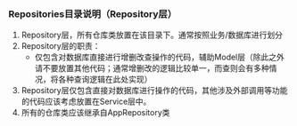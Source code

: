 ### Repositories目录说明（Repository层）
1. Repository层，所有仓库类放置在该目录下。通常按照业务/数据库进行划分
2. Repository层的职责：
    - 仅包含对数据库直接进行增删改查操作的代码，辅助Model层（除此之外请不要放置其他代码；通常增删改的逻辑比较单一，而查则会有多种情况，将各种查询逻辑在此处实现）
3. Repository层仅包含直接对数据库进行操作的代码，其他涉及外部调用等功能的代码应该考虑放置在Service层中。
4. 所有的仓库类应该继承自AppRepository类
